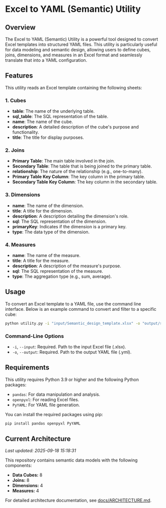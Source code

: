 # Excel to YAML (Semantic) Utility

## Overview

The Excel to YAML (Semantic) Utility is a powerful tool designed to convert Excel templates into structured YAML files. This utility is particularly useful for data modeling and semantic design, allowing users to define cubes, joins, dimensions, and measures in an Excel format and seamlessly translate that into a YAML configuration.

## Features

This utility reads an Excel template containing the following sheets:

### 1. Cubes
- **table**: The name of the underlying table.
- **sql_table**: The SQL representation of the table.
- **name**: The name of the cube.
- **description**: A detailed description of the cube's purpose and functionality.
- **title**: The title for display purposes.

### 2. Joins
- **Primary Table**: The main table involved in the join.
- **Secondary Table**: The table that is being joined to the primary table.
- **relationship**: The nature of the relationship (e.g., one-to-many).
- **Primary Table Key Column**: The key column in the primary table.
- **Secondary Table Key Column**: The key column in the secondary table.

### 3. Dimensions
- **name**: The name of the dimension.
- **title**: A title for the dimension.
- **description**: A description detailing the dimension's role.
- **sql**: The SQL representation of the dimension.
- **primaryKey**: Indicates if the dimension is a primary key.
- **type**: The data type of the dimension.

### 4. Measures
- **name**: The name of the measure.
- **title**: A title for the measure.
- **description**: A description of the measure's purpose.
- **sql**: The SQL representation of the measure.
- **type**: The aggregation type (e.g., sum, average).

## Usage

To convert an Excel template to a YAML file, use the command line interface. Below is an example command to convert and filter to a specific cube:

```bash
python utility.py -i "input/Semantic_design_template.xlsx" -o "output/semantic_output.yml"
```

### Command-Line Options
- `-i`, `--input`: Required. Path to the input Excel file (.xlsx).
- `-o`, `--output`: Required. Path to the output YAML file (.yml).

## Requirements

This utility requires Python 3.9 or higher and the following Python packages:
- `pandas`: For data manipulation and analysis.
- `openpyxl`: For reading Excel files.
- `PyYAML`: For YAML file generation.

You can install the required packages using pip:

```bash
pip install pandas openpyxl PyYAML
```



## Current Architecture

*Last updated: 2025-09-18 15:18:31*

This repository contains semantic data models with the following components:

- **Data Cubes:** 8
- **Joins:** 8
- **Dimensions:** 4
- **Measures:** 4

For detailed architecture documentation, see [docs/ARCHITECTURE.md](docs/ARCHITECTURE.md).